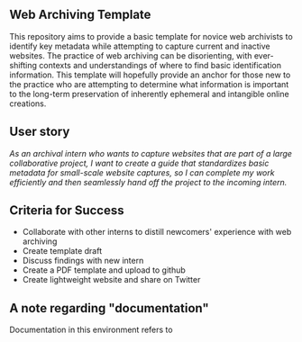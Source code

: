 ## Web Archiving Template
This repository aims to provide a basic template for novice web archivists to identify key metadata while attempting to capture current and inactive websites. The practice of web archiving can be disorienting, with ever-shifting contexts and understandings of where to find basic identification information. This template will hopefully provide an anchor for those new to the practice who are attempting to determine what information is important to the long-term preservation of inherently ephemeral and intangible online creations.
## User story
_As an archival intern who wants to capture websites that are part of a large collaborative project, I want to create a guide that standardizes basic metadata for small-scale website captures, so I can complete my work efficiently and then seamlessly hand off the project to the incoming intern._
## Criteria for Success
  * Collaborate with other interns to distill newcomers' experience with web archiving
  * Create template draft
  * Discuss findings with new intern
  * Create a PDF template and upload to github
  * Create lightweight website and share on Twitter
## A note regarding "documentation"
Documentation in this environment refers to 
